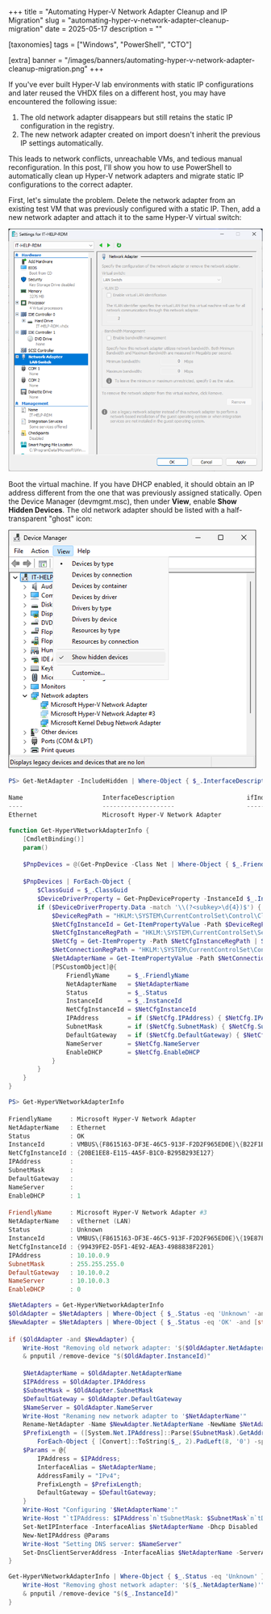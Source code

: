 +++
title = "Automating Hyper-V Network Adapter Cleanup and IP Migration"
slug = "automating-hyper-v-network-adapter-cleanup-migration"
date = 2025-05-17
description = ""

[taxonomies]
tags = ["Windows", "PowerShell", "CTO"]

[extra]
banner = "/images/banners/automating-hyper-v-network-adapter-cleanup-migration.png"
+++

If you've ever built Hyper-V lab environments with static IP configurations and later reused the VHDX files on a different host, you may have encountered the following issue:

1. The old network adapter disappears but still retains the static IP configuration in the registry.
2. The new network adapter created on import doesn't inherit the previous IP settings automatically.

This leads to network conflicts, unreachable VMs, and tedious manual reconfiguration. In this post, I'll show you how to use PowerShell to automatically clean up Hyper-V network adapters and migrate static IP configurations to the correct adapter.

First, let's simulate the problem. Delete the network adapter from an existing test VM that was previously configured with a static IP. Then, add a new network adapter and attach it to the same Hyper-V virtual switch:

![Hyper-V virtual machine delete network adapter](/images/posts/hvnetadapter-virtual-machine-delete-network-adapter.png)

Boot the virtual machine. If you have DHCP enabled, it should obtain an IP address different from the one that was previously assigned statically. Open the Device Manager (devmgmt.msc), then under **View**, enable **Show Hidden Devices**. The old network adapter should be listed with a half-transparent "ghost" icon:

![Device Manager show hidden devices](/images/posts/hvnetadapter-device-manager-show-hidden-devices.png)

```powershell
PS> Get-NetAdapter -IncludeHidden | Where-Object { $_.InterfaceDescription -Like "*Hyper-V*" }

Name                      InterfaceDescription                    ifIndex Status       MacAddress             LinkSpeed
----                      --------------------                    ------- ------       ----------             ---------
Ethernet                  Microsoft Hyper-V Network Adapter             7 Up           00-15-5D-32-78-38        10 Gbps
```

```powershell
function Get-HyperVNetworkAdapterInfo {
    [CmdletBinding()]
    param()

    $PnpDevices = @(Get-PnpDevice -Class Net | Where-Object { $_.FriendlyName -like '*Hyper-V Network Adapter*' })
    
    $PnpDevices | ForEach-Object {
        $ClassGuid = $_.ClassGuid
        $DeviceDriverProperty = Get-PnpDeviceProperty -InstanceId $_.InstanceId -KeyName 'DEVPKEY_Device_Driver' -ErrorAction SilentlyContinue
        if ($DeviceDriverProperty.Data -match '\\(?<subkey>\d{4})$') {
            $DeviceRegPath = "HKLM:\SYSTEM\CurrentControlSet\Control\Class\$ClassGuid\$($matches.subkey)"
            $NetCfgInstanceId = Get-ItemPropertyValue -Path $DeviceRegPath -Name NetCfgInstanceId -ErrorAction SilentlyContinue
            $NetCfgInstanceRegPath = "HKLM:\SYSTEM\CurrentControlSet\Services\Tcpip\Parameters\Interfaces\$NetCfgInstanceId"
            $NetCfg = Get-ItemProperty -Path $NetCfgInstanceRegPath | Select-Object IPAddress, SubnetMask, DefaultGateway, NameServer, EnableDHCP
            $NetConnectionRegPath = "HKLM:\SYSTEM\CurrentControlSet\Control\Network\$ClassGuid\$NetCfgInstanceId\Connection"
            $NetAdapterName = Get-ItemPropertyValue -Path $NetConnectionRegPath -Name Name
            [PSCustomObject]@{
                FriendlyName     = $_.FriendlyName
                NetAdapterName   = $NetAdapterName
                Status           = $_.Status
                InstanceId       = $_.InstanceId
                NetCfgInstanceId = $NetCfgInstanceId
                IPAddress        = if ($NetCfg.IPAddress) { $NetCfg.IPAddress[0] } else { '' }
                SubnetMask       = if ($NetCfg.SubnetMask) { $NetCfg.SubnetMask[0] } else { '' }
                DefaultGateway   = if ($NetCfg.DefaultGateway) { $NetCfg.DefaultGateway[0] } else { '' }
                NameServer       = $NetCfg.NameServer
                EnableDHCP       = $NetCfg.EnableDHCP
            }
        }
    }
}
```

```powershell
PS> Get-HyperVNetworkAdapterInfo

FriendlyName     : Microsoft Hyper-V Network Adapter
NetAdapterName   : Ethernet
Status           : OK
InstanceId       : VMBUS\{F8615163-DF3E-46C5-913F-F2D2F965ED0E}\{B22F1BF5-12F6-480D-8F16-702AC7BE5CAA}
NetCfgInstanceId : {20BE1EE8-E115-4A5F-B1C0-B295B293E127}
IPAddress        :
SubnetMask       :
DefaultGateway   :
NameServer       :
EnableDHCP       : 1

FriendlyName     : Microsoft Hyper-V Network Adapter #3
NetAdapterName   : vEthernet (LAN)
Status           : Unknown
InstanceId       : VMBUS\{F8615163-DF3E-46C5-913F-F2D2F965ED0E}\{19E87F3D-4849-4959-B43D-75381017DB77}
NetCfgInstanceId : {99439FE2-D5F1-4E92-AEA3-4988838F2201}
IPAddress        : 10.10.0.9
SubnetMask       : 255.255.255.0
DefaultGateway   : 10.10.0.2
NameServer       : 10.10.0.3
EnableDHCP       : 0
```

```powershell
$NetAdapters = Get-HyperVNetworkAdapterInfo
$OldAdapter = $NetAdapters | Where-Object { $_.Status -eq 'Unknown' -and $_.IPAddress -Match "10.10.0.*" } | Select-Object -First 1
$NewAdapter = $NetAdapters | Where-Object { $_.Status -eq 'OK' -and [string]::IsNullOrEmpty($_.IPAddress) } | Select-Object -First 1

if ($OldAdapter -and $NewAdapter) {
    Write-Host "Removing old network adapter: '$($OldAdapter.NetAdapterName)'"
    & pnputil /remove-device "$($OldAdapter.InstanceId)"

    $NetAdapterName = $OldAdapter.NetAdapterName
    $IPAddress = $OldAdapter.IPAddress
    $SubnetMask = $OldAdapter.SubnetMask
    $DefaultGateway = $OldAdapter.DefaultGateway
    $NameServer = $OldAdapter.NameServer
    Write-Host "Renaming new network adapter to '$NetAdapterName'"
    Rename-NetAdapter -Name $NewAdapter.NetAdapterName -NewName $NetAdapterName
    $PrefixLength = ([System.Net.IPAddress]::Parse($SubnetMask).GetAddressBytes() |
        ForEach-Object { [Convert]::ToString($_, 2).PadLeft(8, '0') -split '' } | Where-Object { $_ -eq '1' }).Count
    $Params = @{
        IPAddress = $IPAddress;
        InterfaceAlias = $NetAdapterName;
        AddressFamily = "IPv4";
        PrefixLength = $PrefixLength;
        DefaultGateway = $DefaultGateway;
    }
    Write-Host "Configuring '$NetAdapterName':"
    Write-Host "`tIPAddress: $IPAddress`n`tSubnetMask: $SubnetMask`n`tDefaultGateway: $DefaultGateway"
    Set-NetIPInterface -InterfaceAlias $NetAdapterName -Dhcp Disabled
    New-NetIPAddress @Params
    Write-Host "Setting DNS server: $NameServer"
    Set-DnsClientServerAddress -InterfaceAlias $NetAdapterName -ServerAddresses $NameServer
}
```

```powershell
Get-HyperVNetworkAdapterInfo | Where-Object { $_.Status -eq 'Unknown' } | ForEach-Object {
    Write-Host "Removing ghost network adapter: '$($_.NetAdapterName)'"
    & pnputil /remove-device "$($_.InstanceId)"
}
```
